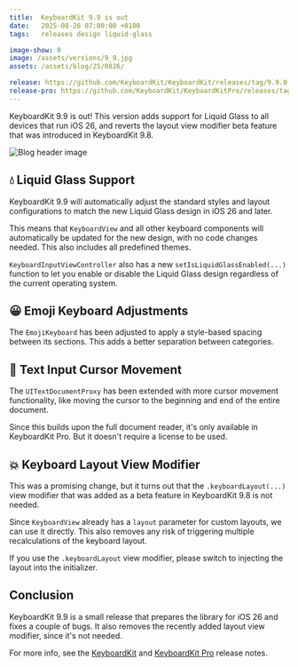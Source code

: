 ```yaml
---
title:  KeyboardKit 9.9 is out
date:   2025-08-26 07:00:00 +0100
tags:   releases design liquid-glass

image-show: 0
image: /assets/versions/9_9.jpg
assets: /assets/blog/25/0826/

release: https://github.com/KeyboardKit/KeyboardKit/releases/tag/9.9.0
release-pro: https://github.com/KeyboardKit/KeyboardKitPro/releases/tag/9.9.0
---
```


KeyboardKit 9.9 is out! This version adds support for Liquid Glass to all devices that run iOS 26, and reverts the layout view modifier beta feature that was introduced in KeyboardKit 9.8.

![Blog header image]({{page.image}})


## 💧 Liquid Glass Support

KeyboardKit 9.9 will automatically adjust the standard styles and layout configurations to match the new Liquid Glass design in iOS 26 and later.

This means that `KeyboardView` and all other keyboard components will automatically be updated for the new design, with no code changes needed. This also includes all predefined themes.

`KeyboardInputViewController` also has a new `setIsLiquidGlassEnabled(...)` function to let you enable or disable the Liquid Glass design regardless of the current operating system.


## 😀 Emoji Keyboard Adjustments

The `EmojiKeyboard` has been adjusted to apply a style-based spacing between its sections. This adds a better separation between categories.


## 📄 Text Input Cursor Movement

The `UITextDocumentProxy` has been extended with more cursor movement functionality, like moving the cursor to the beginning and end of the entire document.

Since this builds upon the full document reader, it's only available in KeyboardKit Pro. But it doesn't require a license to be used.


## 💥 Keyboard Layout View Modifier

This was a promising change, but it turns out that the `.keyboardLayout(...)` view modifier that was added as a beta feature in KeyboardKit 9.8 is not needed.

Since `KeyboardView` already has a `layout` parameter for custom layouts, we can use it directly. This also removes any risk of triggering multiple recalculations of the keyboard layout.

If you use the `.keyboardLayout` view modifier, please switch to injecting the layout into the initializer.


## Conclusion

KeyboardKit 9.9 is a small release that prepares the library for iOS 26 and fixes a couple of bugs. It also removes the recently added layout view modifier, since it's not needed.

For more info, see the [KeyboardKit]({{page.release}}) and [KeyboardKit Pro]({{page.release-pro}}) release notes. 